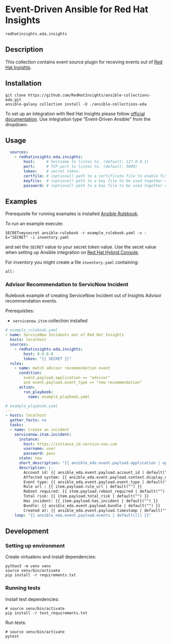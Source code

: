# Event-Driven Ansible for Red Hat Insights

`redhatinsights.eda.insights`


## Description

This collection contains event source plugin for receving events out of
[Red Hat Insights](https://console.redhat.com/insights).


## Installation

```
git clone https://github.com/RedHatInsights/ansible-collections-eda.git
ansible-galaxy collection install -U ./ansible-collections-eda
```

To set up an integration with Red Hat Insights please follow
[official documentation](https://access.redhat.com/documentation/en-us/red_hat_hybrid_cloud_console/2023/html/configuring_notifications_and_integrations_on_the_red_hat_hybrid_cloud_console/index).
Use integration type "Event-Driven Ansible" from the dropdown.

## Usage

```yaml
  sources:
    - redhatinsights.eda.insights:
        host:     # hostname to listen to. (default: 127.0.0.1)
        port:     # TCP port to listen to. (default: 5000)
        token:    # secret token.
        certfile: # (optional) path to a certificate file to enable TLS support
        keyfile:  # (optional) path to a key file to be used together with certfile
        password: # (optional) path to a key file to be used together with certfile
```

## Examples

Prerequisite for running examples is installed [Ansible Rulebook](https://ansible-rulebook.readthedocs.io/en/stable/installation.html).


To run an example execute:
```
SECRET=mysecret ansible-rulebook -r example_rulebook.yaml -v -E="SECRET" -i inventory.yaml
```
and set the `SECRET` value to your secret token value.
Use the secet value when setting up Ansible integration on
[Red Hat Hybrid Console](https://console.redhat.com/settings/integrations).

For inventory you might create a file `inventory.yaml` containing:
```
all:
```


### Advisor Recommendation to ServicNow Incident

Rulebook example of creating ServiceNow Incident out of Insights Advisor recommendation events.

Prerequisties:
* `servicenow.itsm` collection installed

```yaml
# example_rulebook.yaml
- name: ServiceNow Incidents out of Red Hat Insights
  hosts: localhost
  sources:
    - redhatinsights.eda.insights:
        host: 0.0.0.0
        token: "{{ SECRET }}"
  rules:
    - name: match advisor recommendation event
      condition:
        event.payload.application == "advisor"
        and event.payload.event_type == "new-recommendation"
      action:
        run_playbook:
          name: example_playbook.yaml
```
```yaml
# example_playbook.yaml
---
- hosts: localhost
  gather_facts: no
  tasks:
  - name: Create an incident
    servicenow.itsm.incident:
      instance:
        host: https://instance_id.service-now.com
        username: user
        password: pass
      state: new
      short_description: "{{ ansible_eda.event.payload.application | upper }}: {{ item.payload.rule_description | default('Recommendation') }}"
      description: |-
        Account id: {{ ansible_eda.event.payload.account_id | default("") }}
        Affected system: {{ ansible_eda.event.payload.context.display_name | default("") }}
        Event type: {{ ansible_eda.event.payload.event_type | default("") }}
        Rule url : {{ item.payload.rule_url | default("") }}
        Reboot required: {{ item.payload.reboot_required | default("") }}
        Total risk: {{ item.payload.total_risk | default("") }}
        Has incident: {{ item.payload.has_incident | default("") }}
        Bundle: {{ ansible_eda.event.payload.bundle | default("") }}
        Created at: {{ ansible_eda.event.payload.timestamp | default("") }}
    loop: "{{ ansible_eda.event.payload.events | default([]) }}"
```

## Development

### Setting up environment

Create virtualenv and install dependencies:
```
python3 -m venv venv
source venv/bin/activate
pip install -r requirements.txt
```

### Running tests

Install test dependencies:
```
# source venv/bin/activate
pip install -r test_requirements.txt
```

Run tests:
```
# source venv/bin/activate
pytest
```
